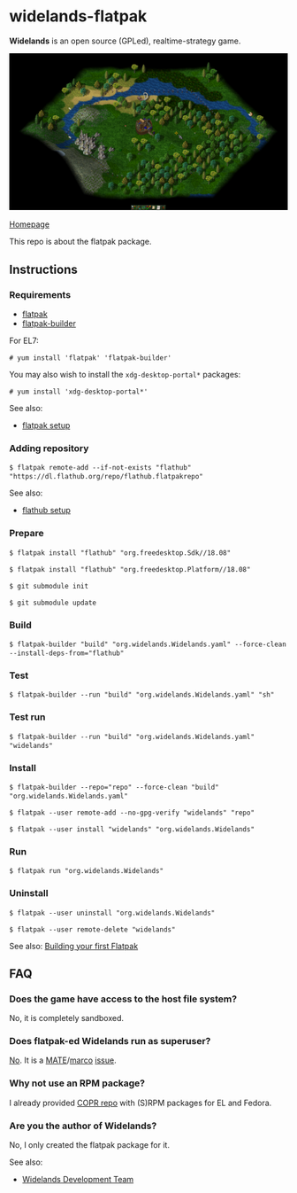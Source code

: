 # widelands-flatpak

**Widelands** is an open source (GPLed), realtime-strategy game.

![widelands-flatpak screenshot](widelands-flatpak.png)

[Homepage](https://wl.widelands.org)

This repo is about the flatpak package.

## Instructions

### Requirements

* [flatpak](https://github.com/flatpak/flatpak)
* [flatpak-builder](https://github.com/flatpak/flatpak-builder)

For EL7:

```
# yum install 'flatpak' 'flatpak-builder'
```

You may also wish to install the `xdg-desktop-portal*` packages:

```
# yum install 'xdg-desktop-portal*'
```

See also:

* [flatpak setup](https://flatpak.org/setup)

### Adding repository

```
$ flatpak remote-add --if-not-exists "flathub" "https://dl.flathub.org/repo/flathub.flatpakrepo"
```

See also:

* [flathub setup](http://docs.flatpak.org/en/latest/using-flatpak.html#add-a-remote)

### Prepare

```
$ flatpak install "flathub" "org.freedesktop.Sdk//18.08"
```

```
$ flatpak install "flathub" "org.freedesktop.Platform//18.08"
```

```
$ git submodule init
```

```
$ git submodule update
```

### Build

```
$ flatpak-builder "build" "org.widelands.Widelands.yaml" --force-clean --install-deps-from="flathub"
```

### Test

```
$ flatpak-builder --run "build" "org.widelands.Widelands.yaml" "sh"
```

### Test run

```
$ flatpak-builder --run "build" "org.widelands.Widelands.yaml" "widelands"
```

### Install

```
$ flatpak-builder --repo="repo" --force-clean "build" "org.widelands.Widelands.yaml"
```

```
$ flatpak --user remote-add --no-gpg-verify "widelands" "repo"
```

```
$ flatpak --user install "widelands" "org.widelands.Widelands"
```

### Run

```
$ flatpak run "org.widelands.Widelands"
```

### Uninstall

```
$ flatpak --user uninstall "org.widelands.Widelands"
```

```
$ flatpak --user remote-delete "widelands"
```

See also: [Building your first Flatpak](http://docs.flatpak.org/en/latest/first-build.html)

## FAQ

### Does the game have access to the host file system?

No, it is completely sandboxed.

### Does flatpak-ed Widelands run as superuser?

[No](https://github.com/flatpak/flatpak/issues/1557). It is a [MATE](https://github.com/mate-desktop)/[marco](https://github.com/mate-desktop/marco) [issue](https://github.com/mate-desktop/marco/issues/301).

### Why not use an RPM package?

I already provided [COPR repo](https://copr.fedorainfracloud.org/coprs/scx/widelands) with (S)RPM packages for EL and Fedora.

### Are you the author of Widelands?

No, I only created the flatpak package for it.

See also:

* [Widelands Development Team](https://wl.widelands.org/developers)

